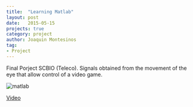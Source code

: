 ```yaml
---
title:  "Learning Matlab"
layout: post
date:   2015-05-15
projects: true
category: project
author: Joaquin Montesinos
tag:
- Project
---
```


Final Porject SCBIO (Teleco). Signals obtained from the movement of the eye that allow control of a video game. 

![matlab]({{site.baseurl}}/assets/images/posts/matlab.png)



[Video](https://www.youtube.com/watch?v=tee_78HihQs&list=PL-kRECc-AfTBlEB1IYiSis7RjO6fEKMLi)  



